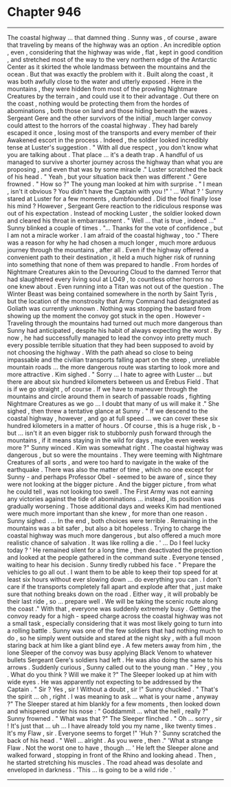 
# Chapter 946


---

The coastal highway ... that damned thing .
Sunny was , of course , aware that traveling by means of the highway was an option . An incredible option , even , considering that the highway was wide , flat , kept in good condition , and stretched most of the way to the very northern edge of the Antarctic Center as it skirted the whole landmass between the mountains and the ocean .
But that was exactly the problem with it . Built along the coast , it was both awfully close to the water and utterly exposed . Here in the mountains , they were hidden from most of the prowling Nightmare Creatures by the terrain , and could use it to their advantage . Out there on the coast , nothing would be protecting them from the hordes of abominations , both those on land and those hiding beneath the waves .
Sergeant Gere and the other survivors of the initial , much larger convoy could attest to the horrors of the coastal highway . They had barely escaped it once , losing most of the transports and every member of their Awakened escort in the process .
Indeed , the soldier looked incredibly tense at Luster's suggestion .
" With all due respect , you don't know what you are talking about . That place ... it's a death trap . A handful of us managed to survive a shorter journey across the highway than what you are proposing , and even that was by some miracle ."
Luster scratched the back of his head .
" Yeah , but your situation back then was different ."
Gere frowned .
" How so ?"
The young man looked at him with surprise .
" I mean , isn't it obvious ? You didn't have the Captain with you !"
' ... What ? '
Sunny stared at Luster for a few moments , dumbfounded . Did the fool finally lose his mind ?
However , Sergeant Gere reaction to the ridiculous response was out of his expectation . Instead of mocking Luster , the soldier looked down and cleared his throat in embarrassment . " Well ... that is true , indeed ..."
Sunny blinked a couple of times .
"... Thanks for the vote of confidence , but I am not a miracle worker . I am afraid of the coastal highway , too ."
There was a reason for why he had chosen a much longer , much more arduous journey through the mountains , after all . Even if the highway offered a convenient path to their destination , it held a much higher risk of running into something that none of them was prepared to handle . From hordes of Nightmare Creatures akin to the Devouring Cloud to the damned Terror that had slaughtered every living soul at LO49 , to countless other horrors no one knew about .
Even running into a Titan was not out of the question . The Winter Beast was being contained somewhere in the north by Saint Tyris , but the location of the monstrosity that Army Command had designated as Goliath was currently unknown . Nothing was stopping the bastard from showing up the moment the convoy got stuck in the open .
However -
Traveling through the mountains had turned out much more dangerous than Sunny had anticipated , despite his habit of always expecting the worst . By now , he had successfully managed to lead the convoy into pretty much every possible terrible situation that they had been supposed to avoid by not choosing the highway .
With the path ahead so close to being impassable and the civilian transports falling apart on the steep , unreliable mountain roads ... the more dangerous route was starting to look more and more attractive .
Kim sighed .
" Sorry ... I hate to agree with Luster ... but there are about six hundred kilometers between us and Erebus Field . That is if we go straight , of course . If we have to maneuver through the mountains and circle around them in search of passable roads , fighting Nightmare Creatures as we go ... I doubt that many of us will make it ."
She sighed , then threw a tentative glance at Sunny .
" If we descend to the coastal highway , however , and go at full speed ... we can cover these six hundred kilometers in a matter of hours . Of course , this is a huge risk , b - but ... isn't it an even bigger risk to stubbornly push forward through the mountains , if it means staying in the wild for days , maybe even weeks more ?"
Sunny winced .
Kim was somewhat right . The coastal highway was dangerous , but so were the mountains . They were teeming with Nightmare Creatures of all sorts , and were too hard to navigate in the wake of the earthquake .
There was also the matter of time , which no one except for Sunny - and perhaps Professor Obel - seemed to be aware of , since they were not looking at the bigger picture .
And the bigger picture , from what he could tell , was not looking too swell . The First Army was not earning any victories against the tide of abominations ... instead , its position was gradually worsening . Those additional days and weeks Kim had mentioned were much more important than she knew , for more than one reason .
Sunny sighed .
... In the end , both choices were terrible . Remaining in the mountains was a bit safer , but also a bit hopeless . Trying to charge the coastal highway was much more dangerous , but also offered a much more realistic chance of salvation .
It was like rolling a die .
' ... Do I feel lucky today ? '
He remained silent for a long time , then deactivated the projection and looked at the people gathered in the command suite . Everyone tensed , waiting to hear his decision .
Sunny tiredly rubbed his face .
" Prepare the vehicles to go all out . I want them to be able to keep their top speed for at least six hours without ever slowing down ... do everything you can . I don't care if the transports completely fall apart and explode after that , just make sure that nothing breaks down on the road . Either way , it will probably be their last ride , so ... prepare well . We will be taking the scenic route along the coast ."
With that , everyone was suddenly extremely busy . Getting the convoy ready for a high - speed charge across the coastal highway was not a small task , especially considering that it was most likely going to turn into a rolling battle .
Sunny was one of the few soldiers that had nothing much to do , so he simply went outside and stared at the night sky , with a full moon staring back at him like a giant blind eye .
A few meters away from him , the lone Sleeper of the convoy was busy applying Black Venom to whatever bullets Sergeant Gere's soldiers had left . He was also doing the same to his arrows .
Suddenly curious , Sunny called out to the young man .
" Hey , you . What do you think ? Will we make it ?"
The Sleeper looked up at him with wide eyes . He was apparently not expecting to be addressed by the Captain .
" Sir ? Yes , sir ! Without a doubt , sir !"
Sunny chuckled .
" That's the spirit ... oh , right . I was meaning to ask ... what is your name , anyway ?"
The Sleeper stared at him blankly for a few moments , then looked down and whispered under his nose :
" Goddammit ... what the hell , really ?"
Sunny frowned .
" What was that ?"
The Sleeper flinched .
" Oh ... sorry , sir ! It's just that ... uh ... I have already told you my name , like twenty times . It's my Flaw , sir . Everyone seems to forget !" 'Huh ? '
Sunny scratched the back of his head .
" Well ... alright . As you were , then ."
'What a strange Flaw . Not the worst one to have , though ... '
He left the Sleeper alone and walked forward , stopping in front of the Rhino and looking ahead . Then , he started stretching his muscles . The road ahead was desolate and enveloped in darkness .
'This ... is going to be a wild ride . '

---

